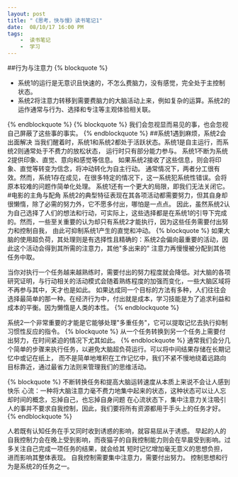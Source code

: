 ```yaml
---
layout: post
title: "《思考，快与慢》读书笔记1"
date:  08/10/17 16:00 PM
tags: 
	-  读书笔记
	-  学习
---
```

##行为与注意力
{% blockquote %}
 * 系统1的运行是无意识且快速的，不怎么费脑力，没有感觉，完全处于主控制状态。
 * 系统2将注意力转移到需要费脑力的大脑活动上来，例如复杂的运算。系统2的运作通常与行为、选择和专注等主观体验相关联。

{% endblockquote %}
{% blockquote %}
我们会忽视显而易见的事，也会忽视自己屏蔽了这些事的事实。
{% endblockquote %}
##系统1遇到麻烦，系统2会出面解决
当我们醒着时，系统1和系统2都处于活跃状态。系统1是自主运行，而系统2则通常处于不费力的放松状态，
运行时只有部分能力参与。
系统1不断为系统2提供印象、直觉、意向和感觉等信息。
如果系统2接收了这些信息，则会将印象、直觉等转变为信念，将冲动转化为自主行动。
通常情况下，两者分工很有效。然而，系统1存在成见，在很多特定的情况下，这一系统犯系统性错误。会将原本较难的问题作简单化处理。
系统1还有一个更大的局限，即我们无法关闭它。
#电影的主角与配角
系统2的典型特征表现在其各项活动都需要努力，但其自身却很懒惰，除了必需的努力外，它不愿多付出，哪怕是一点点。
因此，虽然系统2认为自己选择了人们的想法和行动，可实际上，这些选择都是在系统1的引导下完成的。然而，一些至关重要的认为却只有系统2才能执行，因为这些任务需要付出努力和控制自我，
由此可抑制系统1产生的直觉和冲动。
{% blockquote %}
如果大脑的使用超负荷，其处理则是有选择性且精确的：系统2会偏向最重要的活动，因此这个活动会得到其所需的注意力，其他"多出来的"
注意力再慢慢被分配到其他任务中取。

当你对执行一个任务越来越熟练时，需要付出的努力程度就会降低。对大脑的各项研究证明，与行动相关的活动模式会随着熟练程度的加强而变化，一些大脑区域将不再参与其中，天才也是如此。
如果达成同一个目标的方法有多种，人们往往会选择最简单的那一种。在经济行为中，付出就是成本，学习技能是为了追求利益和成本的平衡。因为懒惰是人类的本性。
{% endblockquote %}

系统2一个非常重要的才能是它能够处理"多重任务"，它可以提取记忆去执行抑制习惯性反应的指令。
{% blockquote %}
从一个任务转换到另一个任务上需要付出努力，在时间紧迫的情况下尤其如此。
{% endblockquote %}
通常我们会分几个简单的步骤来执行任务，以避免大脑超负荷运行。可以将中间结果存储在长期记忆中或记在纸上，
而不是简单地堆积在工作记忆中，我们不紧不慢地绕着远路向目标靠近，通过最省力法则来管理我们的思维活动。

{% blockquote %}
不断转换任务和提高大脑运转速度从本质上来说不会让人感到快乐
心流：一种将大脑注意力毫不费力地集中起来的状态，这种状态可以让人忘却时间的概念，忘掉自己，也忘掉自身问题
在心流状态下，集中注意力关注吸引人的事并不要求自我控制，因此，我们要将所有资源都用于手头上的任务才好。
{% endblockquote %}

人若既有认知任务在手又同时收到诱惑的影响，就容易屈从于诱惑。
早起的人的自我控制力会在晚上受到影响，而夜猫子的自我控制能力则会在早晨受到影响。过多关注自己完成一项任务的结果，就会给其
短时记忆增加毫无意义的思想负担，进而影响其整体表现。
自我控制需要集中注意力，需要付出努力。
控制思想和行为是系统2的任务之一。